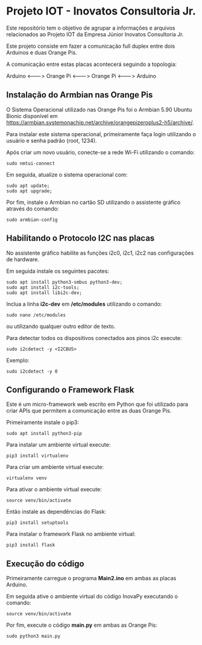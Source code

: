 # Projeto IOT - Inovatos Consultoria Jr.

Este repositório tem o objetivo de agrupar a informações e arquivos relacionados ao Projeto IOT da Empresa Júnior Inovatos Consultoria Jr.

Este projeto consiste em fazer a comunicação full duplex entre dois Arduinos e duas Orange Pis.

A comunicação entre estas placas acontecerá seguindo a topologia:

Arduino <---> Orange Pi <---> Orange Pi <---> Arduino

## Instalação do Armbian nas Orange Pis

O Sistema Operacional utilizado nas Orange Pis foi o Armbian 5.90 Ubuntu Bionic disponível em https://armbian.systemonachip.net/archive/orangepizeroplus2-h5/archive/.

Para instalar este sistema operacional, primeiramente faça login utilizando o usuário e senha padrão (root, 1234).

Após criar um novo usuário, conecte-se a rede Wi-Fi utilizando o comando:

```
sudo nmtui-connect
```

Em seguida, atualize o sistema operacional com:
```
sudo apt update;
sudo apt upgrade;
```
Por fim, instale o Armbian no cartão SD utilizando o assistente gráfico através do comando:
```
sudo armbian-config
```

## Habilitando o Protocolo I2C nas placas

No assistente gráfico habilite as funções
i2c0, i2c1, i2c2 nas configurações de hardware.

Em seguida instale os seguintes pacotes:
```
sudo apt install python3-smbus python3-dev;
sudo apt install i2c-tools;
sudo apt install libi2c-dev;
```
Inclua a linha __i2c-dev__ em __/etc/modules__ utilizando o comando:
```
sudo nano /etc/modules
```
ou utilizando qualquer outro editor de texto.

Para detectar todos os dispositivos conectados aos pinos i2c execute:
```
sudo i2cdetect -y <I2CBUS>
```
Exemplo:
```
sudo i2cdetect -y 0
```

## Configurando o Framework Flask

Este é um micro-framework web escrito em Python que foi utilizado para criar APIs que permitem a comunicação entre as duas Orange Pis.

Primeiramente instale o pip3:

```
sudo apt install python3-pip
```

Para instalar um ambiente virtual execute:
```
pip3 install virtualenv
```

Para criar um ambiente virtual execute:
```
virtualenv venv
```

Para ativar o ambiente virtual execute:
```
source venv/bin/activate
```

Então instale as dependências do Flask:

```
pip3 install setuptools
```

Para instalar o framework Flask no ambiente virtual:

```
pip3 install flask
```

## Execução do código

Primeiramente carregue o programa __Main2.ino__ em ambas as placas Arduino.

Em seguida ative o ambiente virtual do código InovaPy executando o comando:

```
source venv/bin/activate
```

Por fim, execute o código __main.py__ em ambas as Orange Pis:

```
sudo python3 main.py
```
